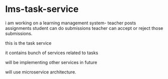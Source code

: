 # lms-task-service  

i am working on a learning management system-
teacher posts assignments
student can do submissions
teacher can accept or reject those submissions.

this is the task service

it contains bunch of services related to tasks  

will be implementing other services in future

will use microservice architecture.  
